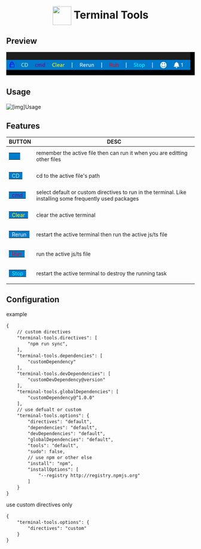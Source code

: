 <center>

# <img src="https://raw.githubusercontent.com/lglong519/vscode-extension/master/images/logo.png"  height="50" width="50" align="center"> Terminal Tools

</center>

## Preview

![tools Preview](images/terminal-tools.png)

## Usage

<img src="https://raw.githubusercontent.com/lglong519/vscode-extension/master/images/usage.gif" align="center" alt="[img]Usage"/>

## Features

| BUTTON | DESC |
| :-------------: | ------------- |
|<table><td style="padding:0 8px;" bgcolor="#007ACC"><img src="https://raw.githubusercontent.com/lglong519/vscode-extension/master/images/lock.png"  height="14" width="14" align="center"></td> </table> |remember the active file then can run it when you are editting other files|
|<table><td style="padding:0 8px;" bgcolor="#007ACC"><font color="#BAF3BE">CD</font></td></table> |cd to the active file's path|
|<table><td style="padding:0 8px;" bgcolor="#007ACC"><font color="purple">cmd</font></td></table> |select default or custom directives to run in the terminal. Like installing some frequently used packages |
|<table><td style="padding:0 8px;" bgcolor="#007ACC"><font color="yellow">Clear</font></td></table> |clear the active terminal |
|<table><td style="padding:0 8px;" bgcolor="#007ACC"><font color="#fff">Rerun</font></td></table> |restart the active terminal then run the active js/ts file |
|<table><td style="padding:0 8px;" bgcolor="#007ACC"><font color="red">Run</font></td></table> |run the active js/ts file |
|<table><td style="padding:0 8px;" bgcolor="#007ACC"><font color="cyan">Stop</font></td></table> |restart the active terminal to destroy the running task |

## Configuration
example
```
{
    // custom directives
    "terminal-tools.directives": [
        "npm run sync",
    ],
    "terminal-tools.dependencies": [
        "customDependency"
    ],
    "terminal-tools.devDependencies": [
        "customDevDependency@version"
    ],
    "terminal-tools.globalDependencies": [
        "customDependency@^1.0.0"
    ],
    // use defualt or custom
    "terminal-tools.options": {
        "directives": "default",
        "dependencies": "default",
        "devDependencies": "default",
        "globalDependencies": "default",
        "tools": "default",
        "sudo": false,
        // use npm or other else
        "install": "npm",
        "installOptions": [
            "--registry http://registry.npmjs.org"
        ]
    }
}
```
use custom directives only
```
{
    "terminal-tools.options": {
        "directives": "custom"
    }
}
```